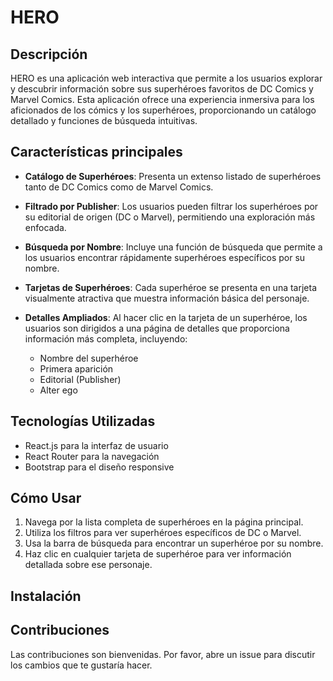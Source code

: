 # HERO

## Descripción

HERO es una aplicación web interactiva que permite a los usuarios explorar y descubrir información sobre sus superhéroes favoritos de DC Comics y Marvel Comics. Esta aplicación ofrece una experiencia inmersiva para los aficionados de los cómics y los superhéroes, proporcionando un catálogo detallado y funciones de búsqueda intuitivas.

## Características principales

- **Catálogo de Superhéroes**: Presenta un extenso listado de superhéroes tanto de DC Comics como de Marvel Comics.

- **Filtrado por Publisher**: Los usuarios pueden filtrar los superhéroes por su editorial de origen (DC o Marvel), permitiendo una exploración más enfocada.

- **Búsqueda por Nombre**: Incluye una función de búsqueda que permite a los usuarios encontrar rápidamente superhéroes específicos por su nombre.

- **Tarjetas de Superhéroes**: Cada superhéroe se presenta en una tarjeta visualmente atractiva que muestra información básica del personaje.

- **Detalles Ampliados**: Al hacer clic en la tarjeta de un superhéroe, los usuarios son dirigidos a una página de detalles que proporciona información más completa, incluyendo:
  - Nombre del superhéroe
  - Primera aparición
  - Editorial (Publisher)
  - Alter ego

## Tecnologías Utilizadas

- React.js para la interfaz de usuario
- React Router para la navegación
- Bootstrap para el diseño responsive

## Cómo Usar

1. Navega por la lista completa de superhéroes en la página principal.
2. Utiliza los filtros para ver superhéroes específicos de DC o Marvel.
3. Usa la barra de búsqueda para encontrar un superhéroe por su nombre.
4. Haz clic en cualquier tarjeta de superhéroe para ver información detallada sobre ese personaje.

## Instalación



## Contribuciones

Las contribuciones son bienvenidas. Por favor, abre un issue para discutir los cambios que te gustaría hacer.
